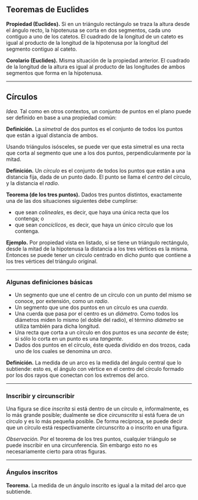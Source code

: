 ﻿## Teoremas de Euclides

**Propiedad (Euclides).** Si en un triángulo rectángulo se traza la altura desde el ángulo recto, la hipotenusa se corta en dos segmentos, cada uno contiguo a uno de los catetos. El cuadrado de la longitud de un cateto es igual al producto de la longitud de la hipotenusa por la longitud del segmento contiguo al cateto.

**Corolario (Euclides).** Misma situación de la propiedad anterior. El cuadrado de la longitud de la altura es igual al producto de las longitudes de ambos segmentos que forma en la hipotenusa.

---

## Círculos

*Idea.* Tal como en otros contextos, un conjunto de puntos en el plano puede ser definido en base a una propiedad común:

**Definición.** La *simetral* de dos puntos es el conjunto de todos los puntos que están a igual distancia de ambos.

Usando triángulos isósceles, se puede ver que esta simetral es una recta que corta al segmento que une a los dos puntos, perpendicularmente por la mitad.

**Definición.** Un *círculo* es el conjunto de todos los puntos que están a una distancia fija, dada de un punto dado. El punto se llama el *centro* del círculo, y la distancia el *radio*.

**Teorema (de los tres puntos).** Dados tres puntos distintos, exactamente una de las dos situaciones siguientes debe cumplirse:
- que sean *colineales*, es decir, que haya una única recta que los contenga; o
- que sean *concíclicos*, es decir, que haya un único círculo que los contenga.

**Ejemplo.** Por propiedad vista en listado, si se tiene un triángulo rectángulo, desde la mitad de la hipotenusa la distancia a los tres vértices es la misma. Entonces se puede tener un círculo centrado en dicho punto que contiene a los tres vértices del triángulo original.

---

### Algunas definiciones básicas

- Un segmento que une el centro de un círculo con un punto del mismo se conoce, por extensión, como un *radio*.
- Un segmento que une dos puntos en un círculo es una *cuerda*.
- Una cuerda que pasa por el centro es un *diámetro*. Como todos los diámetros miden lo mismo (el doble del radio), el término *diámetro* se utiliza también para dicha longitud.
- Una recta que corta a un círculo en dos puntos es una *secante* de éste; si sólo lo corta en un punto es una *tangente*.
- Dados dos puntos en el círculo, éste queda dividido en dos trozos, cada uno de los cuales se denomina un *arco*.

**Definición.** La medida de un arco es la medida del ángulo central que lo subtiende: esto es, el ángulo con vértice en el centro del círculo formado por los dos rayos que conectan con los extremos del arco.

---

### Inscribir y circunscribir

Una figura se dice *inscrita* si está dentro de un círculo e, informalmente, es lo más grande posible; dualmente se dice *circunscrita* si está fuera de un círculo y es lo más pequeña posible. De forma recíproca, se puede decir que un círculo está respectivamente circunscrito a o inscrito en una figura.

*Observación.* Por el teorema de los tres puntos, cualquier triángulo se puede inscribir en una circunferencia. Sin embargo esto no es necesariamente cierto para otras figuras.

---

### Ángulos inscritos

**Teorema.** La medida de un ángulo inscrito es igual a la mitad del arco que subtiende.


